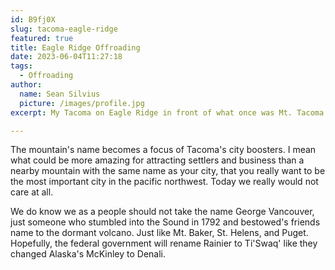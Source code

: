 ```yaml
---
id: B9fj0X
slug: tacoma-eagle-ridge
featured: true
title: Eagle Ridge Offroading 
date: 2023-06-04T11:27:18
tags:
  - Offroading
author:
  name: Sean Silvius
  picture: /images/profile.jpg
excerpt: My Tacoma on Eagle Ridge in front of what once was Mt. Tacoma. It was all marketing. Commencement City changed their name to Tacoma in 1868, they also got Nothern Pacific to put their rail terminus in Tacoma.

---
```


The mountain's name becomes a focus of Tacoma's city boosters. I mean what could be more amazing for attracting settlers and business than a nearby mountain with the same name as your city, that you really want to be the most important city in the pacific northwest. Today we really would not care at all.

We do know we as a people should not take the name George Vancouver, just someone who stumbled into the Sound in 1792 and bestowed's friends name to the dormant volcano. Just like Mt. Baker, St. Helens, and Puget. Hopefully, the federal government will rename Rainier to Ti'Swaq' like they changed Alaska's McKinley to Denali.
